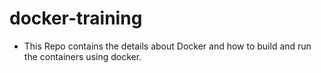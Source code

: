 # docker-training

- This Repo contains the details about Docker and how to build and run the containers using docker.